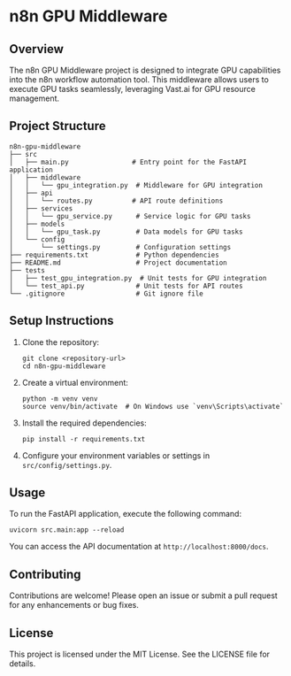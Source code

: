 # n8n GPU Middleware

## Overview
The n8n GPU Middleware project is designed to integrate GPU capabilities into the n8n workflow automation tool. This middleware allows users to execute GPU tasks seamlessly, leveraging Vast.ai for GPU resource management.

## Project Structure
```
n8n-gpu-middleware
├── src
│   ├── main.py                # Entry point for the FastAPI application
│   ├── middleware
│   │   └── gpu_integration.py  # Middleware for GPU integration
│   ├── api
│   │   └── routes.py          # API route definitions
│   ├── services
│   │   └── gpu_service.py      # Service logic for GPU tasks
│   ├── models
│   │   └── gpu_task.py         # Data models for GPU tasks
│   └── config
│       └── settings.py         # Configuration settings
├── requirements.txt            # Python dependencies
├── README.md                   # Project documentation
├── tests
│   ├── test_gpu_integration.py  # Unit tests for GPU integration
│   └── test_api.py             # Unit tests for API routes
└── .gitignore                  # Git ignore file
```

## Setup Instructions
1. Clone the repository:
   ```
   git clone <repository-url>
   cd n8n-gpu-middleware
   ```

2. Create a virtual environment:
   ```
   python -m venv venv
   source venv/bin/activate  # On Windows use `venv\Scripts\activate`
   ```

3. Install the required dependencies:
   ```
   pip install -r requirements.txt
   ```

4. Configure your environment variables or settings in `src/config/settings.py`.

## Usage
To run the FastAPI application, execute the following command:
```
uvicorn src.main:app --reload
```

You can access the API documentation at `http://localhost:8000/docs`.

## Contributing
Contributions are welcome! Please open an issue or submit a pull request for any enhancements or bug fixes.

## License
This project is licensed under the MIT License. See the LICENSE file for details.